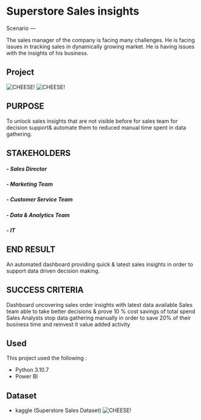 
# Superstore Sales insights

Scenario —

The sales manager of the company is facing many challenges. He is facing issues in tracking sales in dynamically growing market. He is having issues with the insights of his business.


## Project

![CHEESE!](https://scontent.fccu2-1.fna.fbcdn.net/v/t39.30808-6/309628815_122419970606927_215737762076702923_n.jpg?_nc_cat=109&ccb=1-7&_nc_sid=730e14&_nc_ohc=_emWX3zojOIAX_Dx7XQ&_nc_ht=scontent.fccu2-1.fna&oh=00_AT85EQzGwHwPTpzDC_iHx1dUXTbknCmYyPiA1XjjgbAMSQ&oe=634C693D)
![CHEESE!](https://scontent.fccu2-2.fna.fbcdn.net/v/t39.30808-6/309672503_122419990606925_1129300012922237201_n.jpg?_nc_cat=106&ccb=1-7&_nc_sid=730e14&_nc_ohc=4ylUyjyUZCYAX9jALqk&tn=CghtMDl0imR0Xvr3&_nc_ht=scontent.fccu2-2.fna&oh=00_AT9kLRYWd79Vf4wOkWX202GF_mmIX7BSQMPJDaZYgNqv1w&oe=634BE5E7)
## PURPOSE
To unlock sales insights that are not visible
before for sales team for decision support&
automate them to reduced manual time spent in
data gathering.
## STAKEHOLDERS
##### - Sales Director
##### - Marketing Team
##### - Customer Service Team
##### - Data & Analytics Team
##### - IT
## END RESULT
An automated dashboard providing quick &
latest sales insights in order to support data
driven decision making.
## SUCCESS CRITERIA
Dashboard uncovering sales order insights
with latest data available
Sales team able to take better decisions &
prove 10 % cost savings of total spend
Sales Analysts stop data gathering manually in
order to save 20% of their business time and
reinvest it value added activity
## Used 

This project used the following :

- Python 3.10.7
- Power BI 






## Dataset

- kaggle (Superstore Sales Dataset)
![CHEESE!](https://scontent.fccu2-1.fna.fbcdn.net/v/t39.30808-6/310548508_122424287273162_5949905859907470327_n.jpg?_nc_cat=109&ccb=1-7&_nc_sid=730e14&_nc_ohc=8w7FkD1OYkIAX_paYFL&tn=CghtMDl0imR0Xvr3&_nc_ht=scontent.fccu2-1.fna&oh=00_AT_LMMyjw8hljs3X2Rro1tpWAkDTvhBcMWuRc14wCXjjrQ&oe=634D66F1)
